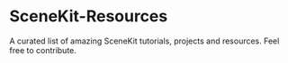 # SceneKit-Resources
A curated list of amazing SceneKit tutorials, projects and resources. Feel free to contribute.
